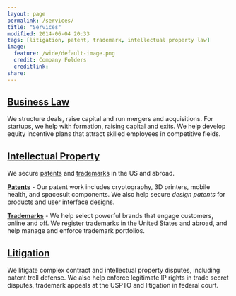```yaml
---
layout: page
permalink: /services/
title: "Services"
modified: 2014-06-04 20:33
tags: [litigation, patent, trademark, intellectual property law]
image:
  feature: /wide/default-image.png
  credit: Company Folders
  creditlink: 
share: 
---
```



## <a href='/business-law/'>Business Law</a>

We structure deals, raise capital and run mergers and acquisitions. For startups, we help with formation, raising capital and exits. We help develop equity incentive plans that attract skilled employees in competitive fields.

## <a href='/patent-basics/'>Intellectual Property</a> 

We secure <a href='/patent-basics/'>patents</a> and <a href='/trademark-basics/'>trademarks</a> in the US and abroad. 

<strong><a href='/patent-basics/'>Patents</a></strong> - Our patent work includes cryptography, 3D printers, mobile health, and spacesuit components. We also help secure *design patents* for products and user interface designs. 

<strong><a href='/trademark-basics/'>Trademarks</a></strong> - We help select powerful brands that engage customers, online and off. We register trademarks in the United States and abroad, and help manage and enforce trademark portfolios. 

## <a href='/litigation/'>Litigation</a> 

We litigate complex contract and intellectual property disputes, including patent troll defense. We also help enforce legitimate IP rights in trade secret disputes, trademark appeals at the USPTO and litigation in federal court. 